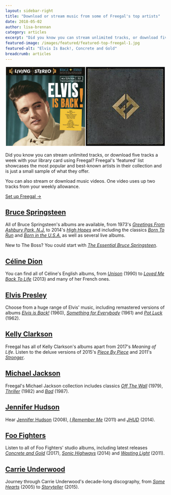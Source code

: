 ```yaml
---
layout: sidebar-right
title: "Download or stream music from some of Freegal's top artists"
date: 2018-05-02
author: lisa-brennan
category: articles
excerpt: "Did you know you can stream unlimited tracks, or download five tracks a week with your library card using Freegal? Freegal's 'featured' list showcases the most popular and best-known artists in their collection and is just a small sample of what they offer."
featured-image: /images/featured/featured-top-freegal-1.jpg
featured-alt: "Elvis Is Back!, Concrete and Gold"
breadcrumb: articles
---
```


![Elvis Is Back!, Concrete and Gold](/images/featured/featured-top-freegal-1.jpg)

Did you know you can stream unlimited tracks, or download five tracks a week with your library card using Freegal? Freegal's 'featured' list showcases the most popular and best-known artists in their collection and is just a small sample of what they offer.

You can also stream or download music videos. One video uses up two tracks from your weekly allowance.

[Set up Freegal &rarr;](/elibrary/freegal/)

## [Bruce Springsteen](https://suffolklibraries.freegalmusic.com/home/featured/artists/QnJ1Y2UgU3ByaW5nc3RlZW4)

All of Bruce Springsteen's albums are available, from 1973's [<cite>Greetings From Ashbury Park, N.J.</cite>](https://suffolklibraries.freegalmusic.com/home/featured/artists/QnJ1Y2UgU3ByaW5nc3RlZW4/albums/4325631/1) to 2014's [<cite>High Hopes</cite>](https://suffolklibraries.freegalmusic.com/home/featured/artists/QnJ1Y2UgU3ByaW5nc3RlZW4/albums/28696220/1) and including the classics [<cite>Born To Run</cite>](https://suffolklibraries.freegalmusic.com/home/featured/artists/QnJ1Y2UgU3ByaW5nc3RlZW4/albums/20959080/1) and [<cite>Born in the U.S.A.</cite>](https://suffolklibraries.freegalmusic.com/home/featured/artists/QnJ1Y2UgU3ByaW5nc3RlZW4/albums/67392/1) as well as several live albums.

New to The Boss? You could start with [<cite>The Essential Bruce Springsteen</cite>](https://suffolklibraries.freegalmusic.com/home/featured/artists/QnJ1Y2UgU3ByaW5nc3RlZW4/albums/24311811/1).

## [Céline Dion](https://suffolklibraries.freegalmusic.com/home/featured/artists/Q8OpbGluZSBEaW9u)

You can find all of Céline's English albums, from [<cite>Unison</cite>](https://suffolklibraries.freegalmusic.com/home/featured/artists/Q8OpbGluZSBEaW9u/albums/1958171/1) (1990) to [<cite>Loved Me Back To Life</cite>](https://suffolklibraries.freegalmusic.com/home/featured/artists/Q8OpbGluZSBEaW9u/albums/28411738/1) (2013) and many of her French ones.

## [Elvis Presley](https://suffolklibraries.freegalmusic.com/home/featured/artists/RWx2aXMgUHJlc2xleQ)

Choose from a huge range of Elvis' music, including remastered versions of albums [<cite>Elvis is Back!</cite>](https://suffolklibraries.freegalmusic.com/home/featured/artists/RWx2aXMgUHJlc2xleQ/albums/191773450496/2) (1960), [<cite>Something for Everybody</cite>](https://suffolklibraries.freegalmusic.com/home/featured/artists/RWx2aXMgUHJlc2xleQ/albums/191773450519/2) (1961) and [<cite>Pot Luck</cite>](https://suffolklibraries.freegalmusic.com/home/featured/artists/RWx2aXMgUHJlc2xleQ/albums/191773450533/2) (1962).

## [Kelly Clarkson](https://suffolklibraries.freegalmusic.com/home/featured/artists/S2VsbHkgQ2xhcmtzb24)

Freegal has all of Kelly Clarkson's albums apart from 2017's <cite>Meaning of Life</cite>. Listen to the deluxe versions of 2015's [<cite>Piece By Piece</cite>](https://suffolklibraries.freegalmusic.com/home/featured/artists/S2VsbHkgQ2xhcmtzb24/albums/32000661/1) and 2011's [<cite>Stronger</cite>](https://suffolklibraries.freegalmusic.com/home/featured/artists/S2VsbHkgQ2xhcmtzb24/albums/24128437/1).

## [Michael Jackson](https://suffolklibraries.freegalmusic.com/home/featured/artists/TWljaGFlbCBKYWNrc29u)

Freegal's Michael Jackson collection includes classics [<cite>Off The Wall</cite>](https://suffolklibraries.freegalmusic.com/home/featured/artists/TWljaGFlbCBKYWNrc29u/albums/58163/1) (1979), [<cite>Thriller</cite>](https://suffolklibraries.freegalmusic.com/home/featured/artists/TWljaGFlbCBKYWNrc29u/albums/148410/1) (1982) and [<cite>Bad</cite>](https://suffolklibraries.freegalmusic.com/home/featured/artists/TWljaGFlbCBKYWNrc29u/albums/26158815/1) (1987).

## [Jennifer Hudson](https://suffolklibraries.freegalmusic.com/home/featured/artists/SmVubmlmZXIgSHVkc29u)

Hear [Jennifer Hudson](https://suffolklibraries.freegalmusic.com/home/featured/artists/SmVubmlmZXIgSHVkc29u/albums/10896074/1) (2008), [<cite>I Remember Me</cite>](https://suffolklibraries.freegalmusic.com/home/featured/artists/SmVubmlmZXIgSHVkc29u/albums/23514848/1) (2011) and [<cite>JHUD</cite>](https://suffolklibraries.freegalmusic.com/home/featured/artists/SmVubmlmZXIgSHVkc29u/albums/29331450/1) (2014).

## [Foo Fighters](https://suffolklibraries.freegalmusic.com/home/featured/artists/Rm9vIEZpZ2h0ZXJz)

Listen to all of Foo Fighters' studio albums, including latest releases [<cite>Concrete and Gold</cite>](https://suffolklibraries.freegalmusic.com/home/featured/artists/Rm9vIEZpZ2h0ZXJz/albums/33443856/1) (2017), [<cite>Sonic Highways</cite>](https://suffolklibraries.freegalmusic.com/home/featured/artists/Rm9vIEZpZ2h0ZXJz/albums/29331614/1) (2014) and [<cite>Wasting Light</cite>](https://suffolklibraries.freegalmusic.com/home/featured/artists/Rm9vIEZpZ2h0ZXJz/albums/23741639/1) (2011).

## [Carrie Underwood](https://suffolklibraries.freegalmusic.com/home/featured/artists/Q2FycmllIFVuZGVyd29vZA)

Journey through Carrie Underwood's decade-long discography, from [<cite>Some Hearts</cite>](https://suffolklibraries.freegalmusic.com/home/featured/artists/Q2FycmllIFVuZGVyd29vZA/albums/6311709/1) (2005) to [<cite>Storyteller</cite>](https://suffolklibraries.freegalmusic.com/home/featured/artists/Q2FycmllIFVuZGVyd29vZA/albums/30796810/1) (2015).
